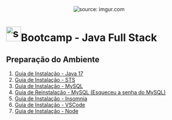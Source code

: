 <div align="center">
    <img src="https://i.imgur.com/w8tTOuT.png" title="source: imgur.com" /> 
</div>
<h1><img src="https://i.imgur.com/JSfXyzm.png" title="source: imgur.com" width="40px"/>Bootcamp - Java Full Stack </h1>
	
<h2>Preparação do Ambiente</h2>

1. <a href="" >Guia de Instalação - Java 17</a>
2. <a href="" >Guia de Instalação - STS</a>
3. <a href="" >Guia de Instalação - MySQL</a>
4. <a href="" >Guia de Reinstalação - MySQL (Esqueceu a senha do MySQL)</a>
5. <a href="" >Guia de Instalação - Insomnia</a>
6. <a href="" >Guia de Instalação - VSCode</a>
7. <a href="" >Guia de Instalação - Node</a>
